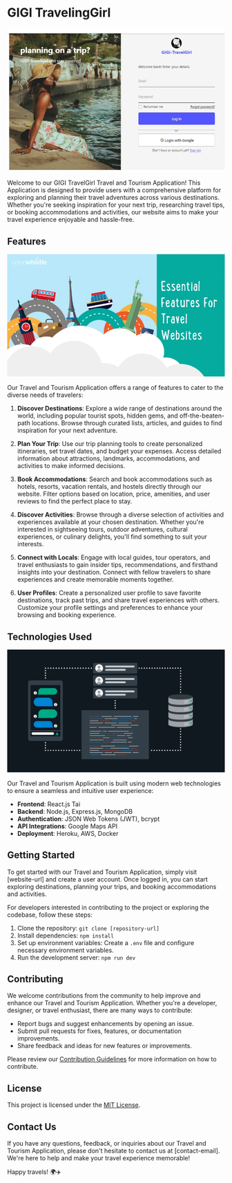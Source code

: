 # GIGI TravelingGirl

![GIGI TAVELGIRL](./img/IMG-20240324-WA0011.jpg)

Welcome to our GIGI TravelGirl Travel and Tourism Application! This Application is designed to provide users with a comprehensive platform for exploring and planning their travel adventures across various destinations. Whether you're seeking inspiration for your next trip, researching travel tips, or booking accommodations and activities, our website aims to make your travel experience enjoyable and hassle-free.

## Features

![Features](./img/Travel-website-features.webp)

Our Travel and Tourism Application offers a range of features to cater to the diverse needs of travelers:

1. **Discover Destinations**: Explore a wide range of destinations around the world, including popular tourist spots, hidden gems, and off-the-beaten-path locations. Browse through curated lists, articles, and guides to find inspiration for your next adventure.

2. **Plan Your Trip**: Use our trip planning tools to create personalized itineraries, set travel dates, and budget your expenses. Access detailed information about attractions, landmarks, accommodations, and activities to make informed decisions.

3. **Book Accommodations**: Search and book accommodations such as hotels, resorts, vacation rentals, and hostels directly through our website. Filter options based on location, price, amenities, and user reviews to find the perfect place to stay.

4. **Discover Activities**: Browse through a diverse selection of activities and experiences available at your chosen destination. Whether you're interested in sightseeing tours, outdoor adventures, cultural experiences, or culinary delights, you'll find something to suit your interests.

5. **Connect with Locals**: Engage with local guides, tour operators, and travel enthusiasts to gain insider tips, recommendations, and firsthand insights into your destination. Connect with fellow travelers to share experiences and create memorable moments together.

6. **User Profiles**: Create a personalized user profile to save favorite destinations, track past trips, and share travel experiences with others. Customize your profile settings and preferences to enhance your browsing and booking experience.

## Technologies Used

![Technologies](./img/blog-13-web-dev-technologies-in-post-1.png)

Our Travel and Tourism Application is built using modern web technologies to ensure a seamless and intuitive user experience:

- **Frontend**: React.js Tai
- **Backend**: Node.js, Express.js, MongoDB
- **Authentication**: JSON Web Tokens (JWT), bcrypt
- **API Integrations**: Google Maps API
- **Deployment**: Heroku, AWS, Docker

## Getting Started

To get started with our Travel and Tourism Application, simply visit [website-url] and create a user account. Once logged in, you can start exploring destinations, planning your trips, and booking accommodations and activities.

For developers interested in contributing to the project or exploring the codebase, follow these steps:

1. Clone the repository: `git clone [repository-url]`
2. Install dependencies: `npm install`
3. Set up environment variables: Create a `.env` file and configure necessary environment variables.
4. Run the development server: `npm run dev`

## Contributing

We welcome contributions from the community to help improve and enhance our Travel and Tourism Application. Whether you're a developer, designer, or travel enthusiast, there are many ways to contribute:

- Report bugs and suggest enhancements by opening an issue.
- Submit pull requests for fixes, features, or documentation improvements.
- Share feedback and ideas for new features or improvements.

Please review our [Contribution Guidelines](CONTRIBUTING.md) for more information on how to contribute.

## License

This project is licensed under the [MIT License](LICENSE).

## Contact Us

If you have any questions, feedback, or inquiries about our Travel and Tourism Application, please don't hesitate to contact us at [contact-email]. We're here to help and make your travel experience memorable!

Happy travels! 🌍✈️
